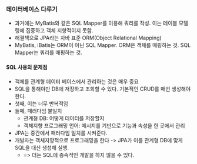 ### 데이터베이스 다루기

- 과거에는 MyBatis와 같은 SQL Mapper를 이용해 쿼리를 작성. 이는 테이블 모델링에 집중하고 객체 지향적이지 못함.
- 해결책으로 JPA라는 자바 표준 ORM(Object Relational Mapping)
- MyBatis, iBatis는 ORM이 아닌 SQL Mapper. ORM은 객체를 매핑하는 것. SQL Mapper는 쿼리를 매핑하는 것.

#### SQL 사용의 문제점

- 객체를 관계형 데이터 베이스에서 관리하는 것은 매우 중요
- SQL을 통해야만 DB에 저장하고 조회할 수 있다. 기본적인 CRUD를 매번 생성해야 한다.
- 첫째, 이는 너무 반복적임
- 들쩨, 패러다임 불일치
  - 관계쳥 DB: 어떻게 데이터를 저장할지
  - 객체지향 프로그래밍 언어: 메시지를 기반으로 기능과 속성을 한 곳에서 관리
- JPA는 중간에서 패러다임 일치를 시켜준다.
- 개발자는 객체지향적으로 프로그래밍을 한다 -> JPA가 이를 관계형 DB에 맞게 SQL을 대신 생성해 실행.
  - => 더는 SQL에 종속적인 개발을 하지 않을 수 있다.
